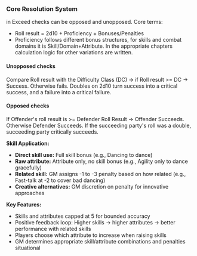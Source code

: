 ### Core Resolution System
in Exceed checks can be opposed and unopposed.
Core terms: 
- Roll result = 2d10 + Proficiency + Bonuses/Penalties
- Proficiency follows different bonus structures, for skills and combat domains it is Skill/Domain+Attribute. In the appropriate chapters calculation logic for other variations are written.   

#### Unopposed checks 
Compare Roll result with the Difficulty Class (DC) -> if Roll result >= DC -> Success. Otherwise fails.
Doubles on 2d10 turn success into a critical success, and a failure into a critical failure.
#### Opposed checks
If Offender's roll result is >= Defender Roll Result -> Offender Succeeds. Otherwise Defender Succeeds.
If the succeeding party's roll was a double, succeeding party critically succeeds.


**Skill Application:**
- **Direct skill use:** Full skill bonus (e.g., Dancing to dance)
- **Raw attribute:** Attribute only, no skill bonus (e.g., Agility only to dance gracefully)
- **Related skill:** GM assigns -1 to -3 penalty based on how related (e.g., Fast-talk at -2 to cover bad dancing)
- **Creative alternatives:** GM discretion on penalty for innovative approaches

**Key Features:**
- Skills and attributes capped at 5 for bounded accuracy
- Positive feedback loop: Higher skills → higher attributes → better performance with related skills
- Players choose which attribute to increase when raising skills
- GM determines appropriate skill/attribute combinations and penalties situational

